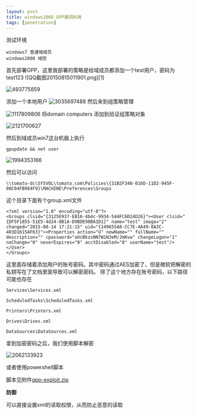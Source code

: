 ```yaml
---
layout: post
title: windows2008 GPP漏洞利用
tags: [penetration]
---
```

测试环境

```
windows7 普通域成员
windows2008 域控
```
首先部署GPP，这里我部署的策略是给域成员都添加一个test用户，密码为test123
![QQ截图20150815011901.png][1]
![493775859](http://ogmho3r7t.bkt.clouddn.com/2017-04-17-493775859.png)


添加一个本地用户
![3035697488](http://ogmho3r7t.bkt.clouddn.com/2017-04-17-3035697488.png)
然后来到组策略管理

![1117809806](http://ogmho3r7t.bkt.clouddn.com/2017-04-17-1117809806.png)
将domain computers 添加到验证组策略对象


![2121700627](http://ogmho3r7t.bkt.clouddn.com/2017-04-17-2121700627.png)

然后到域成员win7这台机器上执行

```
gpupdate && net user
```

![1994353166](http://ogmho3r7t.bkt.clouddn.com/2017-04-17-1994353166.png)

然后可以访问

```
\\tomato-dc\SYSVOL\tomato.com\Policies\{31B2F340-016D-11D2-945F-00C04FB984F9}\MACHINE\Preferences\Groups
```
这个目录下面有个group.xml文件

```
<?xml version="1.0" encoding="utf-8"?>
<Groups clsid="{3125E937-EB16-4b4c-9934-544FC6D24D26}"><User clsid="{DF5F1855-51E5-4d24-8B1A-D9BDE98BA1D1}" name="test" image="2" changed="2015-08-14 17:21:15" uid="{149655A8-CC7E-4A49-8A3C-403D1615AF63}"><Properties action="U" newName="" fullName="" description="" cpassword="aUcBkzsNN7W1N3eM/JmKvw" changeLogon="1" noChange="0" neverExpires="0" acctDisabled="0" userName="test"/></User>
</Groups>
```
这里面存储着添加用户的账号密码。其中密码通过AES加密了，但是微软把解密的私钥写在了文档里面导致可以解密密码。
除了这个地方存在账号密码，以下路径可能也存在

```
Services\Services.xml 

ScheduledTasks\ScheduledTasks.xml 

Printers\Printers.xml

Drives\Drives.xml

DataSources\DataSources.xml
```
拿到加密密码之后，我们使用脚本解密
![2062133923](http://ogmho3r7t.bkt.clouddn.com/2017-04-17-2062133923.png)

或者使用powershell脚本

脚本见附件[gpp-exploit.zip][7]



**防御**

可以直接设置xml的读取权限，从而防止恶意的读取

  [7]: http://bl4ck.in/usr/uploads/2015/08/2250856726.zip

